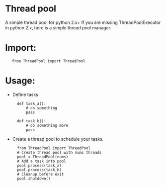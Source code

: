 Thread pool
============
A simple thread pool for python 2.x+
If you are missing ThreadPoolExecutor in python 2.x, here is a simple thread pool manager. 

Import:
============

       from ThreadPool import ThreadPool

Usage:
============

- Define tasks


        def task_a():
            # do something
            pass
            
        def task_b():
            # do something more
            pass
        
- Create a thread pool to schedule your tasks.
    
        from ThreadPool import ThreadPool
        # Create thread pool with nums threads
        pool = ThreadPool(nums)
        # Add a task into pool
        pool.process(task_a)
        pool.process(task_b)
        # Cleanup before exit
        pool.shutdown()
    
